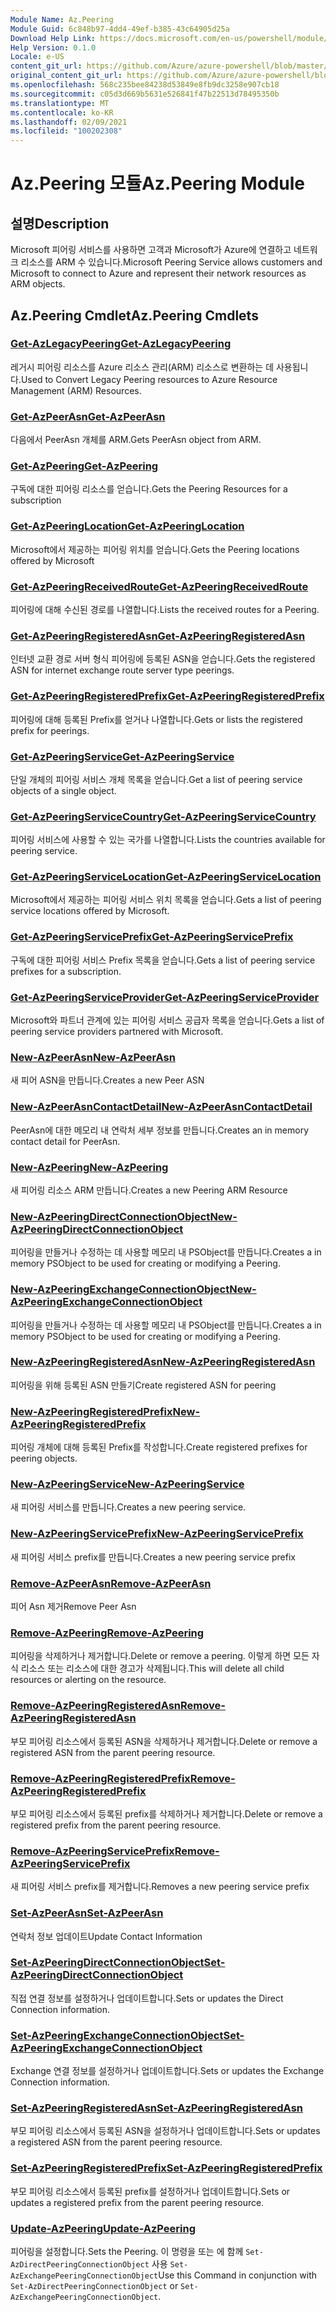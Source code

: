 ```yaml
---
Module Name: Az.Peering
Module Guid: 6c848b97-4dd4-49ef-b385-43c64905d25a
Download Help Link: https://docs.microsoft.com/en-us/powershell/module/az.peering.md
Help Version: 0.1.0
Locale: e-US
content_git_url: https://github.com/Azure/azure-powershell/blob/master/src/Peering/Peering/help/Az.Peering.md
original_content_git_url: https://github.com/Azure/azure-powershell/blob/master/src/Peering/Peering/help/Az.Peering.md
ms.openlocfilehash: 568c235bee84238d53849e8fb9dc3258e907cb18
ms.sourcegitcommit: c05d3d669b5631e526841f47b22513d78495350b
ms.translationtype: MT
ms.contentlocale: ko-KR
ms.lasthandoff: 02/09/2021
ms.locfileid: "100202308"
---
```

# <span data-ttu-id="c1551-101">Az.Peering 모듈</span><span class="sxs-lookup"><span data-stu-id="c1551-101">Az.Peering Module</span></span>
## <span data-ttu-id="c1551-102">설명</span><span class="sxs-lookup"><span data-stu-id="c1551-102">Description</span></span>
<span data-ttu-id="c1551-103">Microsoft 피어링 서비스를 사용하면 고객과 Microsoft가 Azure에 연결하고 네트워크 리소스를 ARM 수 있습니다.</span><span class="sxs-lookup"><span data-stu-id="c1551-103">Microsoft Peering Service allows customers and Microsoft to connect to Azure and represent their network resources as ARM objects.</span></span>

## <span data-ttu-id="c1551-104">Az.Peering Cmdlet</span><span class="sxs-lookup"><span data-stu-id="c1551-104">Az.Peering Cmdlets</span></span>
### [<span data-ttu-id="c1551-105">Get-AzLegacyPeering</span><span class="sxs-lookup"><span data-stu-id="c1551-105">Get-AzLegacyPeering</span></span>](Get-AzLegacyPeering.md)
<span data-ttu-id="c1551-106">레거시 피어링 리소스를 Azure 리소스 관리(ARM) 리소스로 변환하는 데 사용됩니다.</span><span class="sxs-lookup"><span data-stu-id="c1551-106">Used to Convert Legacy Peering resources to Azure Resource Management (ARM) Resources.</span></span> 

### [<span data-ttu-id="c1551-107">Get-AzPeerAsn</span><span class="sxs-lookup"><span data-stu-id="c1551-107">Get-AzPeerAsn</span></span>](Get-AzPeerAsn.md)
<span data-ttu-id="c1551-108">다음에서 PeerAsn 개체를 ARM.</span><span class="sxs-lookup"><span data-stu-id="c1551-108">Gets PeerAsn object from ARM.</span></span>

### [<span data-ttu-id="c1551-109">Get-AzPeering</span><span class="sxs-lookup"><span data-stu-id="c1551-109">Get-AzPeering</span></span>](Get-AzPeering.md)
<span data-ttu-id="c1551-110">구독에 대한 피어링 리소스를 얻습니다.</span><span class="sxs-lookup"><span data-stu-id="c1551-110">Gets the Peering Resources for a subscription</span></span>

### [<span data-ttu-id="c1551-111">Get-AzPeeringLocation</span><span class="sxs-lookup"><span data-stu-id="c1551-111">Get-AzPeeringLocation</span></span>](Get-AzPeeringLocation.md)
<span data-ttu-id="c1551-112">Microsoft에서 제공하는 피어링 위치를 얻습니다.</span><span class="sxs-lookup"><span data-stu-id="c1551-112">Gets the Peering locations offered by Microsoft</span></span>

### [<span data-ttu-id="c1551-113">Get-AzPeeringReceivedRoute</span><span class="sxs-lookup"><span data-stu-id="c1551-113">Get-AzPeeringReceivedRoute</span></span>](Get-AzPeeringReceivedRoute.md)
<span data-ttu-id="c1551-114">피어링에 대해 수신된 경로를 나열합니다.</span><span class="sxs-lookup"><span data-stu-id="c1551-114">Lists the received routes for a Peering.</span></span>

### [<span data-ttu-id="c1551-115">Get-AzPeeringRegisteredAsn</span><span class="sxs-lookup"><span data-stu-id="c1551-115">Get-AzPeeringRegisteredAsn</span></span>](Get-AzPeeringRegisteredAsn.md)
<span data-ttu-id="c1551-116">인터넷 교환 경로 서버 형식 피어링에 등록된 ASN을 얻습니다.</span><span class="sxs-lookup"><span data-stu-id="c1551-116">Gets the registered ASN for internet exchange route server type peerings.</span></span>

### [<span data-ttu-id="c1551-117">Get-AzPeeringRegisteredPrefix</span><span class="sxs-lookup"><span data-stu-id="c1551-117">Get-AzPeeringRegisteredPrefix</span></span>](Get-AzPeeringRegisteredPrefix.md)
<span data-ttu-id="c1551-118">피어링에 대해 등록된 Prefix를 얻거나 나열합니다.</span><span class="sxs-lookup"><span data-stu-id="c1551-118">Gets or lists the registered prefix for peerings.</span></span>

### [<span data-ttu-id="c1551-119">Get-AzPeeringService</span><span class="sxs-lookup"><span data-stu-id="c1551-119">Get-AzPeeringService</span></span>](Get-AzPeeringService.md)
<span data-ttu-id="c1551-120">단일 개체의 피어링 서비스 개체 목록을 얻습니다.</span><span class="sxs-lookup"><span data-stu-id="c1551-120">Get a list of peering service objects of a single object.</span></span>

### [<span data-ttu-id="c1551-121">Get-AzPeeringServiceCountry</span><span class="sxs-lookup"><span data-stu-id="c1551-121">Get-AzPeeringServiceCountry</span></span>](Get-AzPeeringServiceCountry.md)
<span data-ttu-id="c1551-122">피어링 서비스에 사용할 수 있는 국가를 나열합니다.</span><span class="sxs-lookup"><span data-stu-id="c1551-122">Lists the countries available for peering service.</span></span>

### [<span data-ttu-id="c1551-123">Get-AzPeeringServiceLocation</span><span class="sxs-lookup"><span data-stu-id="c1551-123">Get-AzPeeringServiceLocation</span></span>](Get-AzPeeringServiceLocation.md)
<span data-ttu-id="c1551-124">Microsoft에서 제공하는 피어링 서비스 위치 목록을 얻습니다.</span><span class="sxs-lookup"><span data-stu-id="c1551-124">Gets a list of peering service locations offered by Microsoft.</span></span>

### [<span data-ttu-id="c1551-125">Get-AzPeeringServicePrefix</span><span class="sxs-lookup"><span data-stu-id="c1551-125">Get-AzPeeringServicePrefix</span></span>](Get-AzPeeringServicePrefix.md)
<span data-ttu-id="c1551-126">구독에 대한 피어링 서비스 Prefix 목록을 얻습니다.</span><span class="sxs-lookup"><span data-stu-id="c1551-126">Gets a list of peering service prefixes for a subscription.</span></span>

### [<span data-ttu-id="c1551-127">Get-AzPeeringServiceProvider</span><span class="sxs-lookup"><span data-stu-id="c1551-127">Get-AzPeeringServiceProvider</span></span>](Get-AzPeeringServiceProvider.md)
<span data-ttu-id="c1551-128">Microsoft와 파트너 관계에 있는 피어링 서비스 공급자 목록을 얻습니다.</span><span class="sxs-lookup"><span data-stu-id="c1551-128">Gets a list of peering service providers partnered with Microsoft.</span></span>

### [<span data-ttu-id="c1551-129">New-AzPeerAsn</span><span class="sxs-lookup"><span data-stu-id="c1551-129">New-AzPeerAsn</span></span>](New-AzPeerAsn.md)
<span data-ttu-id="c1551-130">새 피어 ASN을 만듭니다.</span><span class="sxs-lookup"><span data-stu-id="c1551-130">Creates a new Peer ASN</span></span> 

### [<span data-ttu-id="c1551-131">New-AzPeerAsnContactDetail</span><span class="sxs-lookup"><span data-stu-id="c1551-131">New-AzPeerAsnContactDetail</span></span>](New-AzPeerAsnContactDetail.md)
<span data-ttu-id="c1551-132">PeerAsn에 대한 메모리 내 연락처 세부 정보를 만듭니다.</span><span class="sxs-lookup"><span data-stu-id="c1551-132">Creates an in memory contact detail for PeerAsn.</span></span> 

### [<span data-ttu-id="c1551-133">New-AzPeering</span><span class="sxs-lookup"><span data-stu-id="c1551-133">New-AzPeering</span></span>](New-AzPeering.md)
<span data-ttu-id="c1551-134">새 피어링 리소스 ARM 만듭니다.</span><span class="sxs-lookup"><span data-stu-id="c1551-134">Creates a new Peering ARM Resource</span></span>

### [<span data-ttu-id="c1551-135">New-AzPeeringDirectConnectionObject</span><span class="sxs-lookup"><span data-stu-id="c1551-135">New-AzPeeringDirectConnectionObject</span></span>](New-AzPeeringDirectConnectionObject.md)
<span data-ttu-id="c1551-136">피어링을 만들거나 수정하는 데 사용할 메모리 내 PSObject를 만듭니다.</span><span class="sxs-lookup"><span data-stu-id="c1551-136">Creates a in memory PSObject to be used for creating or modifying a Peering.</span></span>

### [<span data-ttu-id="c1551-137">New-AzPeeringExchangeConnectionObject</span><span class="sxs-lookup"><span data-stu-id="c1551-137">New-AzPeeringExchangeConnectionObject</span></span>](New-AzPeeringExchangeConnectionObject.md)
<span data-ttu-id="c1551-138">피어링을 만들거나 수정하는 데 사용할 메모리 내 PSObject를 만듭니다.</span><span class="sxs-lookup"><span data-stu-id="c1551-138">Creates a in memory PSObject to be used for creating or modifying a Peering.</span></span>

### [<span data-ttu-id="c1551-139">New-AzPeeringRegisteredAsn</span><span class="sxs-lookup"><span data-stu-id="c1551-139">New-AzPeeringRegisteredAsn</span></span>](New-AzPeeringRegisteredAsn.md)
<span data-ttu-id="c1551-140">피어링을 위해 등록된 ASN 만들기</span><span class="sxs-lookup"><span data-stu-id="c1551-140">Create registered ASN for peering</span></span>

### [<span data-ttu-id="c1551-141">New-AzPeeringRegisteredPrefix</span><span class="sxs-lookup"><span data-stu-id="c1551-141">New-AzPeeringRegisteredPrefix</span></span>](New-AzPeeringRegisteredPrefix.md)
<span data-ttu-id="c1551-142">피어링 개체에 대해 등록된 Prefix를 작성합니다.</span><span class="sxs-lookup"><span data-stu-id="c1551-142">Create registered prefixes for peering objects.</span></span>

### [<span data-ttu-id="c1551-143">New-AzPeeringService</span><span class="sxs-lookup"><span data-stu-id="c1551-143">New-AzPeeringService</span></span>](New-AzPeeringService.md)
<span data-ttu-id="c1551-144">새 피어링 서비스를 만듭니다.</span><span class="sxs-lookup"><span data-stu-id="c1551-144">Creates a new peering service.</span></span>

### [<span data-ttu-id="c1551-145">New-AzPeeringServicePrefix</span><span class="sxs-lookup"><span data-stu-id="c1551-145">New-AzPeeringServicePrefix</span></span>](New-AzPeeringServicePrefix.md)
<span data-ttu-id="c1551-146">새 피어링 서비스 prefix를 만듭니다.</span><span class="sxs-lookup"><span data-stu-id="c1551-146">Creates a new peering service prefix</span></span>

### [<span data-ttu-id="c1551-147">Remove-AzPeerAsn</span><span class="sxs-lookup"><span data-stu-id="c1551-147">Remove-AzPeerAsn</span></span>](Remove-AzPeerAsn.md)
<span data-ttu-id="c1551-148">피어 Asn 제거</span><span class="sxs-lookup"><span data-stu-id="c1551-148">Remove Peer Asn</span></span>

### [<span data-ttu-id="c1551-149">Remove-AzPeering</span><span class="sxs-lookup"><span data-stu-id="c1551-149">Remove-AzPeering</span></span>](Remove-AzPeering.md)
<span data-ttu-id="c1551-150">피어링을 삭제하거나 제거합니다.</span><span class="sxs-lookup"><span data-stu-id="c1551-150">Delete or remove a peering.</span></span> <span data-ttu-id="c1551-151">이렇게 하면 모든 자식 리소스 또는 리소스에 대한 경고가 삭제됩니다.</span><span class="sxs-lookup"><span data-stu-id="c1551-151">This will delete all child resources or alerting on the resource.</span></span>

### [<span data-ttu-id="c1551-152">Remove-AzPeeringRegisteredAsn</span><span class="sxs-lookup"><span data-stu-id="c1551-152">Remove-AzPeeringRegisteredAsn</span></span>](Remove-AzPeeringRegisteredAsn.md)
<span data-ttu-id="c1551-153">부모 피어링 리소스에서 등록된 ASN을 삭제하거나 제거합니다.</span><span class="sxs-lookup"><span data-stu-id="c1551-153">Delete or remove a registered ASN from the parent peering resource.</span></span>

### [<span data-ttu-id="c1551-154">Remove-AzPeeringRegisteredPrefix</span><span class="sxs-lookup"><span data-stu-id="c1551-154">Remove-AzPeeringRegisteredPrefix</span></span>](Remove-AzPeeringRegisteredPrefix.md)
<span data-ttu-id="c1551-155">부모 피어링 리소스에서 등록된 prefix를 삭제하거나 제거합니다.</span><span class="sxs-lookup"><span data-stu-id="c1551-155">Delete or remove a registered prefix from the parent peering resource.</span></span>

### [<span data-ttu-id="c1551-156">Remove-AzPeeringServicePrefix</span><span class="sxs-lookup"><span data-stu-id="c1551-156">Remove-AzPeeringServicePrefix</span></span>](Remove-AzPeeringServicePrefix.md)
<span data-ttu-id="c1551-157">새 피어링 서비스 prefix를 제거합니다.</span><span class="sxs-lookup"><span data-stu-id="c1551-157">Removes a new peering service prefix</span></span>

### [<span data-ttu-id="c1551-158">Set-AzPeerAsn</span><span class="sxs-lookup"><span data-stu-id="c1551-158">Set-AzPeerAsn</span></span>](Set-AzPeerAsn.md)
<span data-ttu-id="c1551-159">연락처 정보 업데이트</span><span class="sxs-lookup"><span data-stu-id="c1551-159">Update Contact Information</span></span>

### [<span data-ttu-id="c1551-160">Set-AzPeeringDirectConnectionObject</span><span class="sxs-lookup"><span data-stu-id="c1551-160">Set-AzPeeringDirectConnectionObject</span></span>](Set-AzPeeringDirectConnectionObject.md)
<span data-ttu-id="c1551-161">직접 연결 정보를 설정하거나 업데이트합니다.</span><span class="sxs-lookup"><span data-stu-id="c1551-161">Sets or updates the Direct Connection information.</span></span> 

### [<span data-ttu-id="c1551-162">Set-AzPeeringExchangeConnectionObject</span><span class="sxs-lookup"><span data-stu-id="c1551-162">Set-AzPeeringExchangeConnectionObject</span></span>](Set-AzPeeringExchangeConnectionObject.md)
<span data-ttu-id="c1551-163">Exchange 연결 정보를 설정하거나 업데이트합니다.</span><span class="sxs-lookup"><span data-stu-id="c1551-163">Sets or updates the Exchange Connection information.</span></span> 

### [<span data-ttu-id="c1551-164">Set-AzPeeringRegisteredAsn</span><span class="sxs-lookup"><span data-stu-id="c1551-164">Set-AzPeeringRegisteredAsn</span></span>](Set-AzPeeringRegisteredAsn.md)
<span data-ttu-id="c1551-165">부모 피어링 리소스에서 등록된 ASN을 설정하거나 업데이트합니다.</span><span class="sxs-lookup"><span data-stu-id="c1551-165">Sets or updates a registered ASN from the parent peering resource.</span></span>

### [<span data-ttu-id="c1551-166">Set-AzPeeringRegisteredPrefix</span><span class="sxs-lookup"><span data-stu-id="c1551-166">Set-AzPeeringRegisteredPrefix</span></span>](Set-AzPeeringRegisteredPrefix.md)
<span data-ttu-id="c1551-167">부모 피어링 리소스에서 등록된 prefix를 설정하거나 업데이트합니다.</span><span class="sxs-lookup"><span data-stu-id="c1551-167">Sets or updates a registered prefix from the parent peering resource.</span></span>

### [<span data-ttu-id="c1551-168">Update-AzPeering</span><span class="sxs-lookup"><span data-stu-id="c1551-168">Update-AzPeering</span></span>](Update-AzPeering.md)
<span data-ttu-id="c1551-169">피어링을 설정합니다.</span><span class="sxs-lookup"><span data-stu-id="c1551-169">Sets the Peering.</span></span> <span data-ttu-id="c1551-170">이 명령을 또는 에 함께 `Set-AzDirectPeeringConnectionObject` 사용 `Set-AzExchangePeeringConnectionObject`</span><span class="sxs-lookup"><span data-stu-id="c1551-170">Use this Command in conjunction with `Set-AzDirectPeeringConnectionObject` or `Set-AzExchangePeeringConnectionObject`.</span></span>

